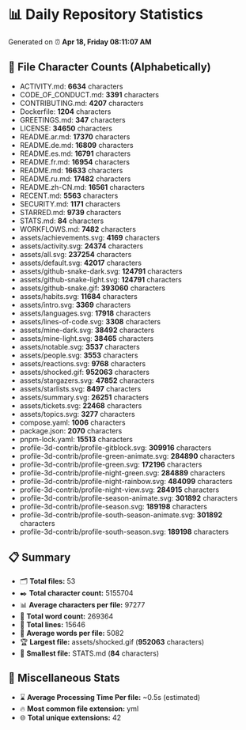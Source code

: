 # 📊 Daily Repository Statistics
Generated on ⏰ **Apr 18, Friday 08:11:07 AM**

## 📂 File Character Counts (Alphabetically)
- ACTIVITY.md: **6634** characters
- CODE_OF_CONDUCT.md: **3391** characters
- CONTRIBUTING.md: **4207** characters
- Dockerfile: **1204** characters
- GREETINGS.md: **347** characters
- LICENSE: **34650** characters
- README.ar.md: **17370** characters
- README.de.md: **16809** characters
- README.es.md: **16791** characters
- README.fr.md: **16954** characters
- README.md: **16633** characters
- README.ru.md: **17482** characters
- README.zh-CN.md: **16561** characters
- RECENT.md: **5563** characters
- SECURITY.md: **1171** characters
- STARRED.md: **9739** characters
- STATS.md: **84** characters
- WORKFLOWS.md: **7482** characters
- assets/achievements.svg: **4169** characters
- assets/activity.svg: **24374** characters
- assets/all.svg: **237254** characters
- assets/default.svg: **42017** characters
- assets/github-snake-dark.svg: **124791** characters
- assets/github-snake-light.svg: **124791** characters
- assets/github-snake.gif: **393060** characters
- assets/habits.svg: **11684** characters
- assets/intro.svg: **3369** characters
- assets/languages.svg: **17918** characters
- assets/lines-of-code.svg: **3308** characters
- assets/mine-dark.svg: **38492** characters
- assets/mine-light.svg: **38465** characters
- assets/notable.svg: **3537** characters
- assets/people.svg: **3553** characters
- assets/reactions.svg: **9768** characters
- assets/shocked.gif: **952063** characters
- assets/stargazers.svg: **47852** characters
- assets/starlists.svg: **8497** characters
- assets/summary.svg: **26251** characters
- assets/tickets.svg: **22468** characters
- assets/topics.svg: **3277** characters
- compose.yaml: **1006** characters
- package.json: **2070** characters
- pnpm-lock.yaml: **15513** characters
- profile-3d-contrib/profile-gitblock.svg: **309916** characters
- profile-3d-contrib/profile-green-animate.svg: **284890** characters
- profile-3d-contrib/profile-green.svg: **172196** characters
- profile-3d-contrib/profile-night-green.svg: **284889** characters
- profile-3d-contrib/profile-night-rainbow.svg: **484099** characters
- profile-3d-contrib/profile-night-view.svg: **284915** characters
- profile-3d-contrib/profile-season-animate.svg: **301892** characters
- profile-3d-contrib/profile-season.svg: **189198** characters
- profile-3d-contrib/profile-south-season-animate.svg: **301892** characters
- profile-3d-contrib/profile-south-season.svg: **189198** characters

## 📋 Summary
- 🗂️ **Total files:** 53
- ✒️ **Total character count:** 5155704
- 📊 **Average characters per file:** 97277
- 📝 **Total word count:** 269364
- 🧾 **Total lines:** 15646
- 📐 **Average words per file:** 5082
- 🏆 **Largest file:** assets/shocked.gif (**952063** characters)
- 🥉 **Smallest file:** STATS.md (**84** characters)

## 🌟 Miscellaneous Stats
- ⌛ **Average Processing Time Per file:** ~0.5s (estimated)
- 🔥 **Most common file extension:** yml
- 🌐 **Total unique extensions:** 42
